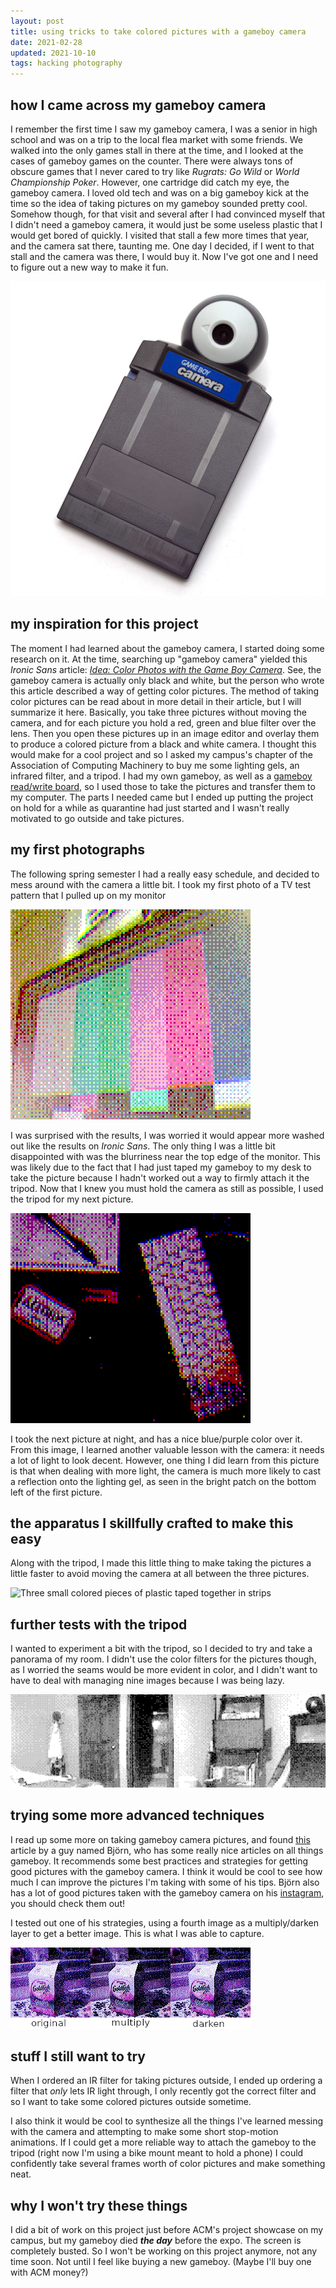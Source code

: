 ```yaml
---
layout: post
title: using tricks to take colored pictures with a gameboy camera
date: 2021-02-28
updated: 2021-10-10
tags: hacking photography
---
```


## how I came across my gameboy camera
I remember the first time I saw my gameboy camera, I was a senior in high school and was on a trip to the local flea market with some friends. We walked into the only games stall in there at the time, and I looked at the cases of gameboy games on the counter. There were always tons of obscure games that I never cared to try like _Rugrats: Go Wild_ or _World Championship Poker_. However, one cartridge did catch my eye, the gameboy camera. I loved old tech and was on a big gameboy kick at the time so the idea of taking pictures on my gameboy sounded pretty cool. Somehow though, for that visit and several after I had convinced myself that I didn't need a gameboy camera, it would just be some useless plastic that I would get bored of quickly. I visited that stall a few more times that year, and the camera sat there, taunting me. One day I decided, if I went to that stall and the camera was there, I would buy it. Now I've got one and I need to figure out a new way to make it fun.

![A blue gameboy camera cartridge, it is a small rectangular box of plastic with a spherical enclosure on one side that houses a camera.](/assets/gbcamera0.jpg "a gameboy camera")

## my inspiration for this project
The moment I had learned about the gameboy camera, I started doing some research on it. At the time, searching up "gameboy camera" yielded this _Ironic Sans_ article: [_Idea: Color Photos with the Game Boy Camera_](http://ironicsans.com/2007/09/idea_color_photos_with_the_gam.html). See, the gameboy camera is actually only black and white, but the person who wrote this article described a way of getting color pictures. The method of taking color pictures can be read about in more detail in their article, but I will summarize it here. Basically, you take three pictures without moving the camera, and for each picture you hold a red, green and blue filter over the lens. Then you open these pictures up in an image editor and overlay them to produce a colored picture from a black and white camera. I thought this would make for a cool project and so I asked my campus's chapter of the Association of Computing Machinery to buy me some lighting gels, an infrared filter, and a tripod. I had my own gameboy, as well as a [gameboy read/write board](https://shop.insidegadgets.com/product/gbxcart-rw/), so I used those to take the pictures and transfer them to my computer. The parts I needed came but I ended up putting the project on hold for a while as quarantine had just started and I wasn't really motivated to go outside and take pictures.


## my first photographs
The following spring semester I had a really easy schedule, and decided to mess around with the camera a little bit. I took my first photo of a TV test pattern that I pulled up on my monitor

![A low resolution image taken on a gameboy camera. It depicts a series of colored rectangles shown on a computer's display.](/assets/gbcamera1.png "first colored gameboy camera pic")

I was surprised with the results, I was worried it would appear more washed out like the results on _Ironic Sans_. The only thing I was a little bit disappointed with was the blurriness near the top edge of the monitor. This was likely due to the fact that I had just taped my gameboy to my desk to take the picture because I hadn't worked out a way to firmly attach it the tripod. Now that I knew you must hold the camera as still as possible, I used the tripod for my next picture.

![Another low resolution picture taken on a gameboy camera](/assets/gbcamera2.png "second gameboy camera pic")

I took the next picture at night, and has a nice blue/purple color over it. From this image, I learned another valuable lesson with the camera: it needs a lot of light to look decent. However, one thing I did learn from this picture is that when dealing with more light, the camera is much more likely to cast a reflection onto the lighting gel, as seen in the bright patch on the bottom left of the first picture.

## the apparatus I skillfully crafted to make this easy
Along with the tripod, I made this little thing to make taking the pictures a little faster to avoid moving the camera at all between the three pictures.

![Three small colored pieces of plastic taped together in strips](/assets/gbcamera9.png "The super complicated gameboy camera photograph colorizing device")

## further tests with the tripod
I wanted to experiment a bit with the tripod, so I decided to try and take a panorama of my room. I didn't use the color filters for the pictures though, as I worried the seams would be more evident in color, and I didn't want to have to deal with managing nine images because I was being lazy.

![Another low resolution gameboy picture. It is 3 times the normal width of a normal gameboy camera picture, as 3 separate ones have been stitched together to form one larger picture.](/assets/gbcamera3.png "panoramic gameboy pic")

## trying some more advanced techniques
I read up some more on taking gameboy camera pictures, and found [this](https://gameboymaniac.com/how-to-make-real-color-photos-with-your-game-boy-camera/) article by a guy named Björn, who has some really nice articles on all things gameboy. It recommends some best practices and strategies for getting good pictures with the gameboy camera. I think it would be cool to see how much I can improve the pictures I'm taking with some of his tips. Björn also has a lot of good pictures taken with the gameboy camera on his [instagram](https://www.instagram.com/gameboycameramaniac/), you should check them out!

I tested out one of his strategies, using a fourth image as a multiply/darken layer to get a better image. This is what I was able to capture.

![A set of three gameboy camera pictures. They show a couple different techniques described above to get better image quality. The subject is a large carton of gold fish.](/assets/gbcamera10.png "Testing Björn's methods")

## stuff I still want to try

When I ordered an IR filter for taking pictures outside, I ended up ordering a filter that _only_ lets IR light through, I only recently got the correct filter and so I want to take some colored pictures outside sometime.

I also think it would be cool to synthesize all the things I've learned messing with the camera and attempting to make some short stop-motion animations. If I could get a more reliable way to attach the gameboy to the tripod (right now I'm using a bike mount meant to hold a phone) I could confidently take several frames worth of color pictures and make something neat.

## why I won't try these things
I did a bit of work on this project just before ACM's project showcase on my campus, but my gameboy died **_the day_** before the expo. The screen is completely busted. So I won't be working on this project anymore, not any time soon. Not until I feel like buying a new gameboy. (Maybe I'll buy one with ACM money?)